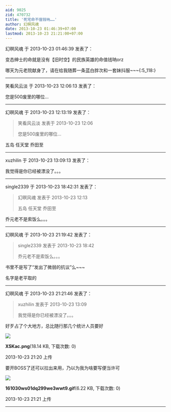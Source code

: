 ```yaml
---
aid: 9025
zid: 470732
title: '死宅命不值钱呐……'
author: 幻暝风魂
date: 2013-10-23 01:46:39+07:00
lastmod: 2013-10-23 21:21:00+07:00
---
```


幻暝风魂 于 2013-10-23 01:46:39 发表了：

变态绅士的命就是没有【旧时空】的民族英雄的命值钱呐orz

哪天为元老院献身了，请在给我随葬一条蓝白胖次和一套妹抖服~~~{:5\_118:}

---------

笑看风云淡 于 2013-10-23 12:06:13 发表了：

您是500废里的哪位...

---------

幻暝风魂 于 2013-10-23 12:13:19 发表了：

> 笑看风云淡 发表于 2013-10-23 12:06
> 
> 您是500废里的哪位...



五岛 任天堂 乔田至

---------

xuzhilin 于 2013-10-23 13:09:13 发表了：

我觉得是你已经被漂没了。。。

---------

single2339 于 2013-10-23 18:42:31 发表了：

> 幻暝风魂 发表于 2013-10-23 12:13
> 
> 五岛 任天堂 乔田至



乔元老不是索饭么。。。

---------

幻暝风魂 于 2013-10-23 21:19:42 发表了：

> single2339 发表于 2013-10-23 18:42
> 
> 乔元老不是索饭么。。。



书里不是写了“发出了微弱的抗议”么~~~

名字是老平取的

---------

幻暝风魂 于 2013-10-23 21:21:46 发表了：

> xuzhilin 发表于 2013-10-23 13:09
> 
> 我觉得是你已经被漂没了。。。



好歹占了个大地方，总比随行那几个统计人员要好

![](https://mirrors.tuna.tsinghua.edu.cn/osdn/lgqm/72877/212052nedadz2raun2tden.png)



**XSKac.png**(18.14 KB, 下载次数: 0)



2013-10-23 21:20 上传



要开BOSS了还可以拉出来用，乃以为我为啥要写便当许可

![](https://mirrors.tuna.tsinghua.edu.cn/osdn/lgqm/72877/212141w8o9wr2fvb0l7o22.gif)



**161030ws01dq299we3wwt9.gif**(6.22 KB, 下载次数: 0)



2013-10-23 21:21 上传

---------

